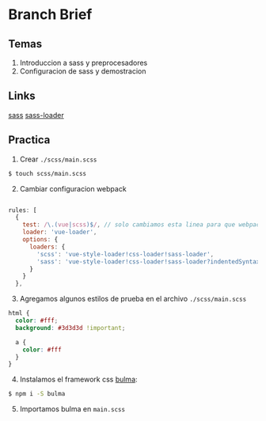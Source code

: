 # Branch Brief

## Temas

1. Introduccion a sass y preprocesadores
2. Configuracion de sass y demostracion


## Links

[sass](http://sass-lang.com)
[sass-loader](https://github.com/webpack-contrib/sass-loader)


## Practica

1. Crear `./scss/main.scss`

```bash
$ touch scss/main.scss
```

2. Cambiar configuracion webpack
```javascript

rules: [
  {
    test: /\.(vue|scss)$/, // solo cambiamos esta linea para que webpack pueda procesar archivos .scss
    loader: 'vue-loader',
    options: {
      loaders: {
        'scss': 'vue-style-loader!css-loader!sass-loader',
        'sass': 'vue-style-loader!css-loader!sass-loader?indentedSyntax'
      }
    }
  },
```

3. Agregamos algunos estilos de prueba en el archivo `./scss/main.scss`

```css
html {
  color: #fff;
  background: #3d3d3d !important;

  a {
    color: #fff
  }
}
```

4. Instalamos el framework css [bulma]():

```bash
$ npm i -S bulma
```

5. Importamos bulma en `main.scss`

